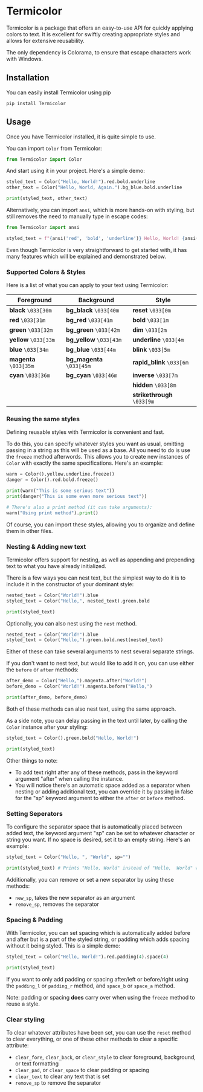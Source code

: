 Termicolor
==========

Termicolor is a package that offers an easy-to-use API for quickly applying colors to text. It is excellent for swiftly creating appropriate styles and allows for extensive reusability.

The only dependency is Colorama, to ensure that escape characters work with Windows.

Installation
------------

You can easily install Termicolor using pip

```
pip install Termicolor
```

Usage
-----

Once you have Termicolor installed, it is quite simple to use.

You can import `Color` from Termicolor:

```python
from Termicolor import Color
```

And start using it in your project. Here's a simple demo:

```python
styled_text = Color("Hello, World!").red.bold.underline
other_text = Color("Hello, World, Again.").bg_blue.bold.underline

print(styled_text, other_text)
```

Alternatively, you can import `ansi`, which is more hands-on with styling, but still removes the need to manually type in escape codes:

```python
from Termicolor import ansi

styled_text = f"{ansi('red', 'bold', 'underline')} Hello, World! {ansi('reset')}"
```

Even though Termicolor is very straightforward to get started with, it has many features which will be explained and demonstrated below.

### Supported Colors & Styles

Here is a list of what you can apply to your text using Termicolor:

| **Foreground**     | **Background**      | **Style**                
| ------------------ | ------------------- | ------------------------ 
| **black** `\033[30m`   | **bg_black** `\033[40m` | **reset** `\033[0m`
| **red** `\033[31m`     | **bg_red** `\033[41m`   | **bold** `\033[1m`
| **green** `\033[32m`   | **bg_green** `\033[42m` | **dim** `\033[2m`
| **yellow** `\033[33m`  | **bg_yellow** `\033[43m`| **underline** `\033[4m`
| **blue** `\033[34m`    | **bg_blue** `\033[44m`  | **blink** `\033[5m`
| **magenta** `\033[35m` | **bg_magenta** `\033[45m`| **rapid_blink** `\033[6m`
| **cyan** `\033[36m`    | **bg_cyan** `\033[46m`  | **inverse** `\033[7m`
|                    |                     | **hidden** `\033[8m`
|                    |                     | **strikethrough** `\033[9m`

### Reusing the same styles

Defining reusable styles with Termicolor is convenient and fast.

To do this, you can specify whatever styles you want as usual, omitting passing in a string as this will be used as a base. All you need to do is use the `freeze` method afterwords. This allows you to create new instances of `Color` with exactly the same specifications. Here's an example:

```python
warn = Color().yellow.underline.freeze()
danger = Color().red.bold.freeze()

print(warn("This is some serious text"))
print(danger("This is some even more serious text"))

# There's also a print method (it can take arguments):
warn("Using print method").print()
```

Of course, you can import these styles, allowing you to organize and define them in other files.

### Nesting & Adding new text

Termicolor offers support for nesting, as well as appending and prepending text to what you have already initialized.

There is a few ways you can nest text, but the simplest way to do it is to include it in the constructor of your dominant style:

```python
nested_text = Color("World!").blue
styled_text = Color("Hello,", nested_text).green.bold

print(styled_text)
```

Optionally, you can also nest using the `nest` method.

```python
nested_text = Color("World!").blue
styled_text = Color("Hello,").green.bold.nest(nested_text)
```

Either of these can take several arguments to nest several separate strings.

If you don't want to nest text, but would like to add it on, you can use either the `before` or `after` methods:

```python
after_demo = Color("Hello,").magenta.after("World!")
before_demo = Color("World!").magenta.before("Hello,")

print(after_demo, before_demo)
```

Both of these methods can also nest text, using the same approach.

As a side note, you can delay passing in the text until later, by calling the `Color` instance after your styling:

```python
styled_text = Color().green.bold("Hello, World!")

print(styled_text)
```

Other things to note:
* To add text right after any of these methods, pass in the keyword argument "after" when calling the instance.
* You will notice there's an automatic space added as a separator when nesting or adding additional text, you can override it by passing in false for the "sp" keyword argument to either the `after` or `before` method.

### Setting Seperators

To configure the separator space that is automatically placed between added text, the keyword argument "sp" can be set to whatever character or string you want. If no space is desired, set it to an empty string. Here's an example:

```python
styled_text = Color("Hello, ", "World", sp="")

print(styled_text) # Prints "Hello, World" instead of "Hello,  World" with two spaces
```

Additionally, you can remove or set a new separator by using these methods:
* `new_sp`, takes the new separator as an argument
* `remove_sp`, removes the separator

### Spacing & Padding

With Termicolor, you can set spacing which is automatically added before and after but is a part of the styled string, or padding which adds spacing without it being styled. This is a simple demo:

```python
styled_text = Color("Hello, World!").red.padding(4).space(4)

print(styled_text)
```

If you want to only add padding or spacing after/left or before/right using the `padding_l` or `padding_r` method, and `space_b` or `space_a` method.

Note: padding or spacing **does** carry over when using the `freeze` method to reuse a style.

### Clear styling

To clear whatever attributes have been set, you can use the `reset` method to clear everything, or one of these other methods to clear a specific attribute:

* `clear_fore`, `clear_back`, or `clear_style` to clear foreground, background, or text formatting
* `clear_pad`, or `clear_space` to clear padding or spacing
* `clear_text` to clear any text that is set
* `remove_sp` to remove the separator
